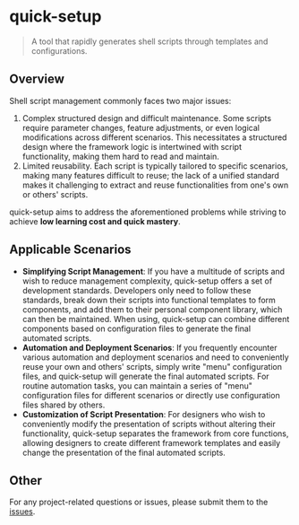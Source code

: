 # quick-setup

> A tool that rapidly generates shell scripts through templates and configurations.

## Overview

Shell script management commonly faces two major issues:
1. Complex structured design and difficult maintenance. Some scripts require parameter changes, feature adjustments, or even logical modifications across different scenarios. This necessitates a structured design where the framework logic is intertwined with script functionality, making them hard to read and maintain.
2. Limited reusability. Each script is typically tailored to specific scenarios, making many features difficult to reuse; the lack of a unified standard makes it challenging to extract and reuse functionalities from one's own or others' scripts.

quick-setup aims to address the aforementioned problems while striving to achieve **low learning cost and quick mastery**.

## Applicable Scenarios

- **Simplifying Script Management**: If you have a multitude of scripts and wish to reduce management complexity, quick-setup offers a set of development standards. Developers only need to follow these standards, break down their scripts into functional templates to form components, and add them to their personal component library, which can then be maintained. When using, quick-setup can combine different components based on configuration files to generate the final automated scripts.
- **Automation and Deployment Scenarios**: If you frequently encounter various automation and deployment scenarios and need to conveniently reuse your own and others' scripts, simply write "menu" configuration files, and quick-setup will generate the final automated scripts. For routine automation tasks, you can maintain a series of "menu" configuration files for different scenarios or directly use configuration files shared by others.
- **Customization of Script Presentation**: For designers who wish to conveniently modify the presentation of scripts without altering their functionality, quick-setup separates the framework from core functions, allowing designers to create different framework templates and easily change the presentation of the final automated scripts.

## Other

For any project-related questions or issues, please submit them to the [issues](https://github.com/yuanboshe/quick-setup/issues).
